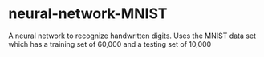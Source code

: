 # neural-network-MNIST
A neural network to recognize handwritten digits. Uses the MNIST data set which has a training set of 60,000 and a testing set of 10,000
